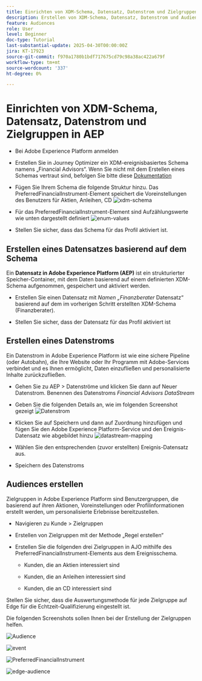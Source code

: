 ```yaml
---
title: Einrichten von XDM-Schema, Datensatz, Datenstrom und Zielgruppen in AEP
description: Erstellen von XDM-Schema, Datensatz, Datenstrom und Audiences
feature: Audiences
role: User
level: Beginner
doc-type: Tutorial
last-substantial-update: 2025-04-30T00:00:00Z
jira: KT-17923
source-git-commit: f970a1780b1bdf717675cd79c98a38ac422a679f
workflow-type: tm+mt
source-wordcount: '337'
ht-degree: 0%

---
```



# Einrichten von XDM-Schema, Datensatz, Datenstrom und Zielgruppen in AEP

* Bei Adobe Experience Platform anmelden

* Erstellen Sie in Journey Optimizer ein XDM-ereignisbasiertes Schema namens „Financial Advisors“. Wenn Sie nicht mit dem Erstellen eines Schemas vertraut sind, befolgen Sie bitte diese [Dokumentation](https://experienceleague.adobe.com/en/docs/experience-platform/xdm/tutorials/create-schema-ui)

* Fügen Sie Ihrem Schema die folgende Struktur hinzu. Das PreferredFinancialInstrument-Element speichert die Voreinstellungen des Benutzers für Aktien, Anleihen, CD
  ![xdm-schema](assets/xdm-schema.png)

* Für das PreferredFinancialInstrument-Element sind Aufzählungswerte wie unten dargestellt definiert
  ![enum-values](assets/enum-values.png)

* Stellen Sie sicher, dass das Schema für das Profil aktiviert ist.

## Erstellen eines Datensatzes basierend auf dem Schema

Ein **Datensatz in Adobe Experience Platform (AEP)** ist ein strukturierter Speicher-Container, mit dem Daten basierend auf einem definierten XDM-Schema aufgenommen, gespeichert und aktiviert werden.

* Erstellen Sie einen Datensatz mit _Namen „Finanzberater_ Datensatz“ basierend auf dem im vorherigen Schritt erstellten XDM-Schema (Finanzberater).

* Stellen Sie sicher, dass der Datensatz für das Profil aktiviert ist

## Erstellen eines Datenstroms

Ein Datenstrom in Adobe Experience Platform ist wie eine sichere Pipeline (oder Autobahn), die Ihre Website oder Ihr Programm mit Adobe-Services verbindet und es Ihnen ermöglicht, Daten einzufließen und personalisierte Inhalte zurückzufließen.

* Gehen Sie zu AEP > Datenströme und klicken Sie dann auf Neuer Datenstrom. Benennen des Datenstroms _Financial Advisors DataStream_

* Geben Sie die folgenden Details an, wie im folgenden Screenshot gezeigt
  ![Datenstrom](assets/datastream.png)
* Klicken Sie auf Speichern und dann auf Zuordnung hinzufügen und fügen Sie den Adobe Experience Platform-Service und den Ereignis-Datensatz wie abgebildet hinzu
  ![datastream-mapping](assets/datastream-service.png)

* Wählen Sie den entsprechenden (zuvor erstellten) Ereignis-Datensatz aus.

* Speichern des Datenstroms

## Audiences erstellen

Zielgruppen in Adobe Experience Platform sind Benutzergruppen, die basierend auf ihren Aktionen, Voreinstellungen oder Profilinformationen erstellt werden, um personalisierte Erlebnisse bereitzustellen.

* Navigieren zu Kunde > Zielgruppen
* Erstellen von Zielgruppen mit der Methode „Regel erstellen“

* Erstellen Sie die folgenden drei Zielgruppen in AJO mithilfe des PreferredFinancialInstrument-Elements aus dem Ereignisschema.

   * Kunden, die an Aktien interessiert sind

   * Kunden, die an Anleihen interessiert sind

   * Kunden, die an CD interessiert sind

Stellen Sie sicher, dass die Auswertungsmethode für jede Zielgruppe auf Edge für die Echtzeit-Qualifizierung eingestellt ist.

Die folgenden Screenshots sollen Ihnen bei der Erstellung der Zielgruppen helfen.

![Audience](assets/rule-based-audience.png)

![event](assets/event-attribute.png)


![PreferredFinancialInstrument](assets/stock-customers.png)

![edge-audience](assets/audience-edge.png)
